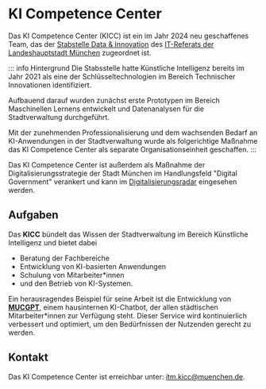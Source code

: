 # KI Competence Center

Das KI Competence Center (KICC) ist ein im Jahr 2024 neu geschaffenes Team, das der [Stabstelle Data & Innovation](https://stadt.muenchen.de/infos/data-und-innovation.html) des [IT-Referats der Landeshauptstadt München](https://stadt.muenchen.de/infos/portrait-it-referat.html) zugeordnet ist.

::: info Hintergrund
Die Stabsstelle hatte Künstliche Intelligenz bereits im Jahr 2021 als eine der Schlüsseltechnologien im Bereich Technischer Innovationen identifiziert.

Aufbauend darauf wurden zunächst erste Prototypen im Bereich Maschinellen Lernens entwickelt und Datenanalysen für die Stadtverwaltung durchgeführt.

Mit der zunehmenden Professionalisierung und dem wachsenden Bedarf an KI-Anwendungen in der Stadtverwaltung wurde als folgerichtige Maßnahme das KI Competence Center als separate Organisationseinheit geschaffen.
:::

Das KI Competence Center ist außerdem als Maßnahme der Digitalisierungsstrategie der Stadt München im Handlungsfeld "Digital Government" verankert und kann im [Digitalisierungsradar](https://muenchen.digital/digitalisierungsradar/digital-government.html#ac99b7bc-2b42-46a0-9ab5-813628cb3c89) eingesehen werden.

## Aufgaben

Das **KICC** bündelt das Wissen der Stadtverwaltung im Bereich Künstliche Intelligenz und bietet dabei

- Beratung der Fachbereiche
- Entwicklung von KI-basierten Anwendungen
- Schulung von Mitarbeiter\*innen
- und den Betrieb von KI-Systemen.

Ein herausragendes Beispiel für seine Arbeit ist die Entwicklung von [**MUCGPT**](/ki-systeme/mucgpt), einem hausinternen KI-Chatbot, der allen städtischen Mitarbeiter\*innen zur Verfügung steht.
Dieser Service wird kontinuierlich verbessert und optimiert, um den Bedürfnissen der Nutzenden gerecht zu werden.

## Kontakt

Das KI Competence Center ist erreichbar unter: <itm.kicc@muenchen.de>.
